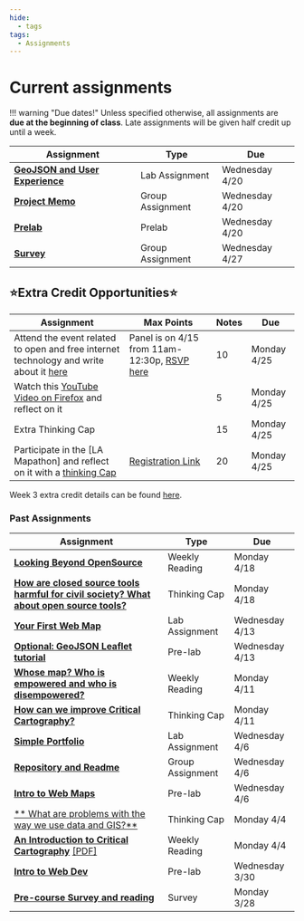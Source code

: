 ```yaml
---
hide:
  - tags
tags:
  - Assignments
---
```

# Current assignments

!!! warning "Due dates!"
    Unless specified otherwise, all assignments are **due at the beginning of class**. Late assignments will be given half credit up until a week.

|Assignment|Type|Due|
|-----------|----|---|
|[**GeoJSON and User Experience**](./week3/lab_assignment.md)|Lab Assignment|Wednesday 4/20|
|[**Project Memo**](./week2/group_assignment.md)|Group Assignment|Wednesday 4/20|
|[**Prelab**](./week4/prelab.md)|Prelab|Wednesday 4/20|
|[**Survey**](./week4/group_assignment.md)|Group Assignment|Wednesday 4/27|

## ⭐Extra Credit Opportunities⭐

|Assignment|Max Points|Notes|Due|
|----------|----------|-----|----|
|Attend the event related to open and free internet technology and write about it [here](https://github.com/albertkun/22S-ASIAAM-191A/discussions/15)| Panel is on 4/15 from 11am-12:30p, [RSVP here](https://www.eventbrite.com/e/ucla-jolts-special-issue-symposium-on-governing-the-digital-space-ucla-jo-tickets-312065234517)|10|Monday 4/25|
|Watch this [YouTube Video on Firefox](https://www.youtube.com/watch?v=eA8O97U1Pbc) and reflect on it||5|Monday 4/25|
|Extra Thinking Cap||15|Monday 4/25|
|Participate in the [LA Mapathon] and reflect on it with a [thinking Cap](./week4/mapathon_thinking_cap.md)|[Registration Link](https://usc.zoom.us/meeting/register/tJEtdeyprTspHtDXYni98Nl9BxqhaAYWYcEd)|20|Monday 4/25|

Week 3 extra credit details can be found [here](./week3/extra_credit/).

### Past Assignments

|Assignment|Type|Due|
|-----------|----|---|
|[**Looking Beyond OpenSource**](./week3/reading.md)|Weekly Reading|Monday 4/18|
|[**How are closed source tools harmful for civil society? What about open source tools?**](./week3/thinking_cap.md)|Thinking Cap|Monday 4/18|
|[**Your First Web Map**](./week2/lab_assignment.md)|Lab Assignment|Wednesday 4/13|
|[**Optional: GeoJSON Leaflet tutorial**](./week3/prelab.md)|Pre-lab|Wednesday 4/13|
|[**Whose map? Who is empowered and who is disempowered?**](./week2/reading.md)|Weekly Reading|Monday 4/11|
|[**How can we improve Critical Cartography?**](./week2/thinking_cap.md)|Thinking Cap|Monday 4/11|
|[**Simple Portfolio**](./week1/lab_assignment.md)|Lab Assignment|Wednesday 4/6|
|[**Repository and Readme**](./week1/group_assignment.md)|Group Assignment|Wednesday 4/6|
|[**Intro to Web Maps**](./week2/prelab.md)|Pre-lab|Wednesday 4/6|
|[** What are problems with the way we use data and GIS?**](./week1/thinking_cap.md)|Thinking Cap|Monday 4/4|
[**An Introduction to Critical Cartography**](./week1/reading.md) [[PDF]](../materials/readings/An_Introduction_to_Critical_Cartography.pdf)|Weekly Reading|Monday 4/4|
|[**Intro to Web Dev**](./week1/prelab.md)|Pre-lab|Wednesday 3/30|
|[**Pre-course Survey and reading**](week0.md)|Survey|Monday 3/28|
